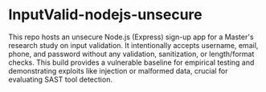 # InputValid-nodejs-unsecure
This repo hosts an unsecure Node.js (Express) sign-up app for a Master's research study on input validation. It intentionally accepts username, email, phone, and password without any validation, sanitization, or length/format checks. This build provides a vulnerable baseline for empirical testing and demonstrating exploits like injection or malformed data, crucial for evaluating SAST tool detection. 
